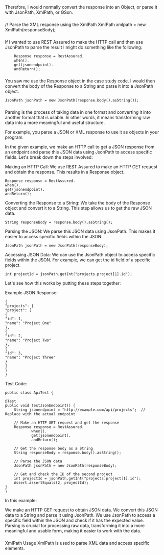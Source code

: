Therefore, I would normally convert the response into an Object, or parse it with JsonPath, XmlPath, or GSon.

###
// Parse the XML response using the XmlPath
XmlPath xmlpath = new XmlPath(responseBody);

###
If I wanted to use REST Assured to make the HTTP call and then use JsonPath to parse the result 
I might do something like the following: 

        Response response = RestAssured.
        when().
        get(jsonendpoint).
        andReturn();

###
You saw me use the Response object in the case study code. 
I would then convert the body of the Response to a String and parse it into a JsonPath object.         

    JsonPath jsonPath = new JsonPath(response.body().asString());

###
Parsing is the process of taking data in one format and converting it into another format that is usable. 
In other words, 
it means transforming raw data into a more meaningful and useful structure. 

For example, you parse a JSON or XML response to use it as objects in your program.

In the given example, we make an HTTP call to get a JSON response from an endpoint 
and parse this JSON data using JsonPath to access specific fields. 
Let's break down the steps involved:

Making an HTTP Call:
We use REST Assured to make an HTTP GET request and obtain the response. This results in a Response object.


    Response response = RestAssured.
    when().
    get(jsonendpoint).
    andReturn();

Converting the Response to a String:
We take the body of the Response object and convert it to a String. This step allows us to get the raw JSON data.


    String responseBody = response.body().asString();

Parsing the JSON:
We parse this JSON data using JsonPath. This makes it easier to access specific fields within the JSON.


    JsonPath jsonPath = new JsonPath(responseBody);

Accessing JSON Data:
We can use the JsonPath object to access specific fields within the JSON. 
For example, we can get the id field of a specific project.

    
    int projectId = jsonPath.getInt("projects.project[1].id");

Let's see how this works by putting these steps together:

Example JSON Response:

    {
    "projects": {
    "project": [
    {
    "id": 1,
    "name": "Project One"
    },
    {
    "id": 2,
    "name": "Project Two"
    },
    {
    "id": 3,
    "name": "Project Three"
    }
    ]
    }
    }

Test Code:

    public class ApiTest {

    @Test
    public void testJsonEndpoint() {
        String jsonendpoint = "http://example.com/api/projects";  // Replace with the actual endpoint

        // Make an HTTP GET request and get the response
        Response response = RestAssured.
                when().
                get(jsonendpoint).
                andReturn();

        // Get the response body as a String
        String responseBody = response.body().asString();

        // Parse the JSON data
        JsonPath jsonPath = new JsonPath(responseBody);

        // Get and check the ID of the second project
        int projectId = jsonPath.getInt("projects.project[1].id");
        Assert.assertEquals(2, projectId);
    }
    }
In this example:

We make an HTTP GET request to obtain JSON data.
We convert this JSON data to a String and parse it using JsonPath.
We use JsonPath to access a specific field within the JSON and check if it has the expected value.
Parsing is crucial for processing raw data, transforming it into a more meaningful and usable form, 
making it easier to work with the data.

###
XmlPath Usage
XmlPath is used to parse XML data and access specific elements.
